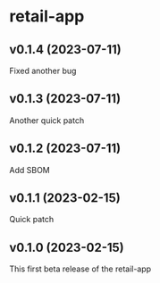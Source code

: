 # retail-app
## v0.1.4 (2023-07-11)

Fixed another bug

## v0.1.3 (2023-07-11)

Another quick patch

## v0.1.2 (2023-07-11)

Add SBOM

## v0.1.1 (2023-02-15)

Quick patch

## v0.1.0 (2023-02-15)

This first beta release of the retail-app
